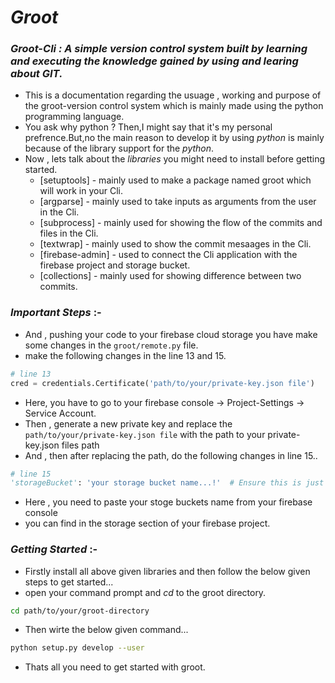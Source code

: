 # _Groot_

### _Groot-Cli : A simple version control system built by learning and executing the knowledge gained by using and learing about GIT._


- This is a documentation regarding the usuage , working and purpose of the groot-version control system which is mainly made using the python programming language.
- You ask why python ? Then,I might say that it's my personal prefrence.But,no the main reason to develop it by using _python_ is mainly because of the library support for the _python_.
- Now , lets talk about the _libraries_ you might need to install before getting started.
  - [setuptools] - mainly used to make a package named groot which will work in your Cli.
  - [argparse] - mainly used to take inputs as arguments from the user in the Cli.
  - [subprocess] - mainly used for showing the flow of the commits and files in the Cli.
  - [textwrap] - mainly used to show the commit mesaages in the Cli.
  - [firebase-admin] - used to connect the Cli application with the firebase project and storage bucket.
  - [collections] - mainly used for showing difference between two commits.


### _Important Steps_ :-
- And , pushing your code to your firebase cloud storage you have make some changes in the `groot/remote.py` file.
- make the following changes in the line 13 and 15.

```remote.py
# line 13
cred = credentials.Certificate('path/to/your/private-key.json file')
```
- Here, you have to go to your firebase console -> Project-Settings -> Service Account.
- Then , generate a new private key and replace the `path/to/your/private-key.json file` with the path to your private-key.json files path
- And , then after replacing the path, do the following changes in line 15..

```remote.py
# line 15
'storageBucket': 'your storage bucket name...!'  # Ensure this is just the bucket name without 'gs://'
```
- Here , you need to paste your stoge buckets name from your firebase console
- you can find in the storage section of your firebase project.



### _Getting Started_ :-
- Firstly install all above given libraries and then follow the below given steps to get started...
- open your command prompt and _cd_ to the groot directory.

```sh
cd path/to/your/groot-directory
```
- Then wirte the below given command...

```sh
python setup.py develop --user
```
- Thats all you need to get started with groot.
